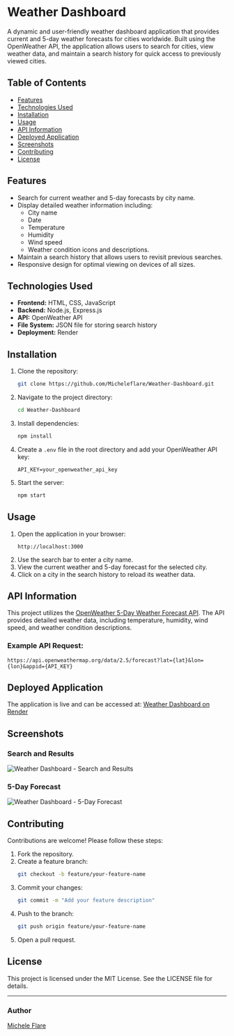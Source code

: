 # Weather Dashboard

A dynamic and user-friendly weather dashboard application that provides current and 5-day weather forecasts for cities worldwide. Built using the OpenWeather API, the application allows users to search for cities, view weather data, and maintain a search history for quick access to previously viewed cities.

## Table of Contents
- [Features](#features)
- [Technologies Used](#technologies-used)
- [Installation](#installation)
- [Usage](#usage)
- [API Information](#api-information)
- [Deployed Application](#deployed-application)
- [Screenshots](#screenshots)
- [Contributing](#contributing)
- [License](#license)

## Features
- Search for current weather and 5-day forecasts by city name.
- Display detailed weather information including:
  - City name
  - Date
  - Temperature
  - Humidity
  - Wind speed
  - Weather condition icons and descriptions.
- Maintain a search history that allows users to revisit previous searches.
- Responsive design for optimal viewing on devices of all sizes.

## Technologies Used
- **Frontend:** HTML, CSS, JavaScript
- **Backend:** Node.js, Express.js
- **API:** OpenWeather API
- **File System:** JSON file for storing search history
- **Deployment:** Render

## Installation
1. Clone the repository:
   ```bash
   git clone https://github.com/Micheleflare/Weather-Dashboard.git
   ```
2. Navigate to the project directory:
   ```bash
   cd Weather-Dashboard
   ```
3. Install dependencies:
   ```bash
   npm install
   ```
4. Create a `.env` file in the root directory and add your OpenWeather API key:
   ```env
   API_KEY=your_openweather_api_key
   ```
5. Start the server:
   ```bash
   npm start
   ```

## Usage
1. Open the application in your browser:
   ```
   http://localhost:3000
   ```
2. Use the search bar to enter a city name.
3. View the current weather and 5-day forecast for the selected city.
4. Click on a city in the search history to reload its weather data.

## API Information
This project utilizes the [OpenWeather 5-Day Weather Forecast API](https://openweathermap.org/forecast5). The API provides detailed weather data, including temperature, humidity, wind speed, and weather condition descriptions.

### Example API Request:
```url
https://api.openweathermap.org/data/2.5/forecast?lat={lat}&lon={lon}&appid={API_KEY}
```

## Deployed Application
The application is live and can be accessed at:
[Weather Dashboard on Render](https://your-render-app-url)

## Screenshots
### Search and Results
![Weather Dashboard - Search and Results](./assets/screenshot-search-results.png)

### 5-Day Forecast
![Weather Dashboard - 5-Day Forecast](./assets/screenshot-5-day-forecast.png)

## Contributing
Contributions are welcome! Please follow these steps:
1. Fork the repository.
2. Create a feature branch:
   ```bash
   git checkout -b feature/your-feature-name
   ```
3. Commit your changes:
   ```bash
   git commit -m "Add your feature description"
   ```
4. Push to the branch:
   ```bash
   git push origin feature/your-feature-name
   ```
5. Open a pull request.

## License
This project is licensed under the MIT License. See the LICENSE file for details.

---

### Author
[Michele Flare](https://github.com/Micheleflare)

